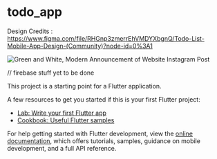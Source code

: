 # todo_app

Design Credits : https://www.figma.com/file/RHGnp3zmerrEhVMDYXbgnQ/Todo-List-Mobile-App-Design-(Community)?node-id=0%3A1



![Green and White, Modern Announcement of Website Instagram Post](https://user-images.githubusercontent.com/85099922/176428746-decf7123-96ce-4156-b6a7-ee36f6b2d914.png)


// firebase stuff yet to be done

This project is a starting point for a Flutter application.

A few resources to get you started if this is your first Flutter project:

- [Lab: Write your first Flutter app](https://docs.flutter.dev/get-started/codelab)
- [Cookbook: Useful Flutter samples](https://docs.flutter.dev/cookbook)

For help getting started with Flutter development, view the
[online documentation](https://docs.flutter.dev/), which offers tutorials,
samples, guidance on mobile development, and a full API reference.
